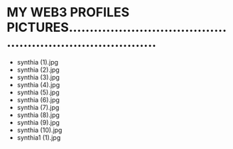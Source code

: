 # MY WEB3 PROFILES PICTURES..........................................................................
- synthia (1).jpg
- synthia (2).jpg
- synthia (3).jpg
- synthia (4).jpg
- synthia (5).jpg
- synthia (6).jpg
- synthia (7).jpg
- synthia (8).jpg
- synthia (9).jpg
- synthia (10).jpg
- synthia1 (1).jpg
